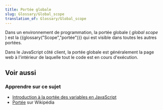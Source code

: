 ```yaml
---
title: Portée globale
slug: Glossary/Global_scope
translation_of: Glossary/Global_scope
---
```


Dans un environnement de programmation, la portée globale ( _global scope_ ) est la {{glossary("Scope","portée")}} qui est visible dans toutes les autres portées.

Dans le JavaScript côté client, la portée globale est généralement la page web à l'intérieur de laquelle tout le code est en cours d'exécution.

## Voir aussi

### Apprendre sur ce sujet

- [Introduction à la portée des variables en JavaScript](/fr/docs/Web/JavaScript/Guide/Types_et_grammaire#Les_portées_de_variables)
- [Portée](https://fr.wikipedia.org/wiki/Portée_(informatique)) sur Wikipédia
